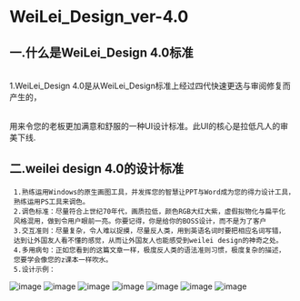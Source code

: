 WeiLei_Design_ver-4.0
====================
 一.什么是WeiLei_Design 4.0标准
 ---------------------------
 
 <br/>1.WeiLei_Design 4.0是从WeiLei_Design标准上经过四代快速更迭与审阅修复而产生的，
 
 <br/>用来令您的老板更加满意和舒服的一种UI设计标准。此UI的核心是拉低凡人的审美下线.
 
  
二.weilei design 4.0的设计标准
------------------------------
     1.熟练运用Windows的原生画图工具，并发挥您的智慧让PPT与Word成为您的得力设计工具，
     熟练运用PS工具来调色。
     2.调色标准：尽量符合上世纪70年代，画质拉低，颜色RGB大红大紫，虚假拟物化与扁平化
     风格混用，做到令用户眼前一亮。你要记得，你是给你的BOSS设计，而不是为了客户
     3.交互准则：尽量复杂，令人难以捉摸，尽量反人类，用到英语名词时要把相应名词写错，
     达到让外国友人看不懂的感觉，从而让外国友人也能感受到weilei design的神奇之处。
     4.多用病句：正如您看到的这篇文章一样，极度反人类的语法准则习惯，极度复杂的描述，
     您要学会像您的z课本一样吹水。
     5.设计示例：
![image](https://github.com/DobEtooS/WeiLei_Design_ver-4.0/blob/main/%E5%BE%AE%E4%BF%A1%E5%9B%BE%E7%89%87_20210203125735.jpg)
![image](https://github.com/DobEtooS/WeiLei_Design_ver-4.0/blob/main/%E5%BE%AE%E4%BF%A1%E5%9B%BE%E7%89%87_20210204204554.jpg)
![image](https://github.com/DobEtooS/WeiLei_Design_ver-4.0/blob/main/%E5%BE%AE%E4%BF%A1%E5%9B%BE%E7%89%87_20210204204558.jpg)
![image](https://github.com/DobEtooS/WeiLei_Design_ver-4.0/blob/main/%E5%BE%AE%E4%BF%A1%E5%9B%BE%E7%89%87_20210204204602.jpg)
![image](https://github.com/DobEtooS/WeiLei_Design_ver-4.0/blob/main/zhizichat1.png)
![image](https://github.com/DobEtooS/WeiLei_Design_ver-4.0/blob/main/zhizhi2.png)
![image](https://github.com/DobEtooS/WeiLei_Design_ver-4.0/blob/main/timg.jpg)
